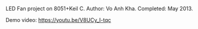 LED Fan project on 8051+Keil C.
Author: Vo Anh Kha.
Completed: May 2013.

Demo video: https://youtu.be/V8UCy_I-tqc

